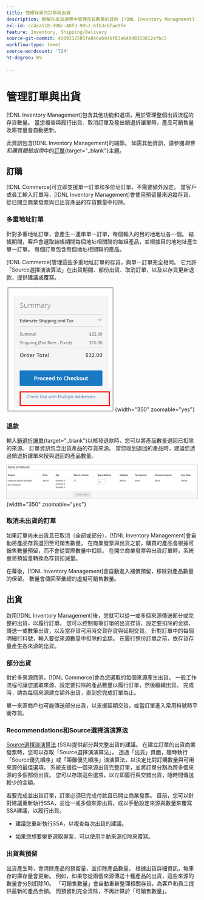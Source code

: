 ```yaml
---
title: 管理存貨的訂單與出貨
description: 瞭解在出貨過程中管理存貨數量的其他 [!DNL Inventory Management] 功能和選項。
exl-id: cc4ca518-d98c-48f3-9051-6fb3c6fae9fe
feature: Inventory, Shipping/Delivery
source-git-commit: 4d89212585fa846eb94bf83a640d0358812afbc5
workflow-type: tm+mt
source-wordcount: '724'
ht-degree: 0%

---
```


# 管理訂單與出貨

[!DNL Inventory Management]包含其他功能和選項，用於管理整個出貨流程的存貨數量。 當您複查與履行出貨、取消訂單及發出銷退折讓單時，產品可銷售量及庫存量會自動更新。

此資訊包含[!DNL Inventory Management]的細節。 如需其他資訊，請參閱&#x200B;_銷售和購買體驗指南_&#x200B;中的[訂單](../stores-purchase/orders.md){target="_blank"}主題。

## 訂購

[!DNL Commerce]可立即支援單一訂單和多位址訂單，不需要額外設定。 當客戶或員工輸入訂單時，[!DNL Inventory Management]會使用預留量來追蹤存貨，從已開立商業發票與已出貨產品的存貨數量中扣除。

### 多重地址訂單

針對多重地址訂單，會產生一連串單一訂單，每個輸入的目的地地址各一個。 結帳期間，客戶會選取結帳期間每個地址相關聯的每組產品，並根據目的地地址產生單一訂單。 每個訂單包含每個地址相關聯的產品。

[!DNL Commerce]管理這些多重地址訂單的存貨，與單一訂單完全相同。 它允許「Source選擇演演算法」在出貨期間、部份出貨、取消訂單，以及以存貨更新退款，提供建議或覆寫。

![結帳時有多個地址](assets/inventory-multi-ship.png){width="350" zoomable="yes"}

### 退款

輸入[銷退折讓單](../stores-purchase/credit-memo-create.md){target="_blank"}以核發退款時，您可以將產品數量退回已扣除的來源。 訂單資訊包含出貨產品的存貨來源。 當您收到退回的產品時，建議您透過銷退折讓單來授與退回的產品數量。

![個要退款的專案，並選取退貨](assets/credit-memo-items-to-refund.png)
{width="350" zoomable="yes"}

### 取消未出貨的訂單

如果訂單尚未出貨且已取消（全部或部分），[!DNL Inventory Management]會自動將產品存貨退回至可銷售數量。 在商業發票與出貨之前，購買的產品會根據可銷售數量預留，而不會從實際數量中扣除。 在開立商業發票與出貨訂單時，系統會將預留量轉換為存貨扣減量。

在幕後，[!DNL Inventory Management]會自動進入補償預留，移除對產品數量的保留。 數量會傳回至彙總的虛擬可銷售數量。

## 出貨

啟用[!DNL Inventory Management]後，您就可以從一或多個來源傳送部分或完整的出貨，以履行訂單。 您可以控制每筆訂單的出貨存貨、設定要扣除的金額、傳送一或數筆出貨，以及當存貨可用時交貨存貨與延期交貨。 針對訂單中的每個明細行料號，輸入要從來源數量中扣除的金額。 在履行整份訂單之前，依存貨存量產生各來源的出貨。

### 部分出貨

對於多來源商家，[!DNL Commerce]會為您選取的每個來源產生出貨。 一般工作流程可讓您選取來源、設定要扣除的產品數量以履行訂單，然後繼續出貨。 完成時，請為每個來源建立額外出貨，直到您完成訂單為止。

單一來源商戶也可能傳送部分出貨，以支援延期交貨，或當訂單進入常用料號時平衡存貨。

### Recommendations和Source選擇演演算法

[Source選擇演演算法](selection-reservations.md) (SSA)提供部分與完整出貨的建議。 在建立訂單的出貨商業發票時，您可以存取「Source選擇演演算法」。 透過「出貨」頁面，隨時執行「Source優先順序」或「距離優先順序」演演算法，以決定比對訂購數量與可用來源的最佳選項。 系統支援從一個來源出貨完整訂單，並將訂單分割為跨多個來源的多個部份出貨。 您可以存取這些選項，以立即履行與交錯出貨，隨時間傳送較少的金額。

若要完成並出貨訂單，訂單必須已完成付款且已開立商業發票。 目前，您可以針對建議重新執行SSA，並從一或多個來源出貨，或以手動設定來源與數量來覆寫SSA建議，以履行出貨。

- 建議您重新執行SSA，以複查每次出貨的建議。

- 如果您想要變更選取專案，可以使用手動來源扣除來覆寫。

### 出貨與預留

出貨產生時，會清除產品的預留量，並扣除產品數量。 根據出貨詳細資訊，每庫存的庫存量會更新。 例如，如果您從兩個來源傳送十種產品的出貨，這些來源的數量會分別扣除10。 「可銷售數量」會自動重新整理相關存貨，為客戶和員工提供最新的產品金額。 而預留則完全清除，不再計算於「可銷售數量」。
